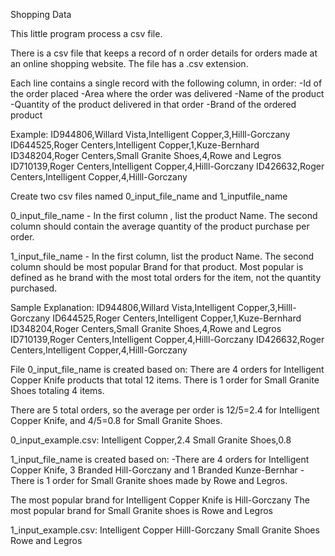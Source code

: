 Shopping Data

This little program process a csv file.

There is a csv file that keeps a record of n order details for orders made at an online shopping website. The file has a .csv extension.

Each line contains a single record with the following column, in order:
-Id of the order placed
-Area where the order was delivered
-Name of the product
-Quantity of the product delivered in that order
-Brand of the ordered product

Example:
ID944806,Willard Vista,Intelligent Copper,3,Hilll-Gorczany
ID644525,Roger Centers,Intelligent Copper,1,Kuze-Bernhard
ID348204,Roger Centers,Small Granite Shoes,4,Rowe and Legros
ID710139,Roger Centers,Intelligent Copper,4,Hilll-Gorczany
ID426632,Roger Centers,Intelligent Copper,4,Hilll-Gorczany

Create two csv files named 0_input_file_name and 1_inputfile_name

0_input_file_name - In the first column , list the product Name. The second column should contain the average quantity of the product purchase per order.

1_input_file_name - In the first column, list the product Name. The second column should be most popular Brand for that product. Most popular is defined as he brand with the most total orders for the item, not the quantity purchased. 


Sample Explanation:
ID944806,Willard Vista,Intelligent Copper,3,Hilll-Gorczany
ID644525,Roger Centers,Intelligent Copper,1,Kuze-Bernhard
ID348204,Roger Centers,Small Granite Shoes,4,Rowe and Legros
ID710139,Roger Centers,Intelligent Copper,4,Hilll-Gorczany
ID426632,Roger Centers,Intelligent Copper,4,Hilll-Gorczany


File 
0_input_file_name is created based on:
There are 4 orders for Intelligent Copper Knife products that total 12 items.
There is 1 order for Small Granite Shoes totaling 4 items.

There are 5 total orders, so the average per order is 12/5=2.4 for Intelligent Copper Knife, and 4/5=0.8 for Small Granite Shoes.

0_input_example.csv:
Intelligent Copper,2.4
Small Granite Shoes,0.8


1_input_file_name is created based on:
-There are 4 orders for Intelligent Copper Knife,
3 Branded Hill-Gorczany and
1 Branded Kunze-Bernhar
-There is 1 order for Small Granite shoes made by Rowe and Legros.

The most popular brand for Intelligent Copper Knife is Hill-Gorczany
The most popular brand for Small Granite shoes is Rowe and Legros

1_input_example.csv:
Intelligent Copper	Hilll-GorczanySmall Granite Shoes	Rowe and Legros








